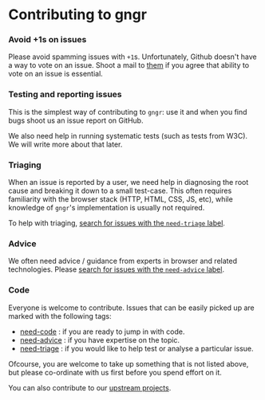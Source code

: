 # Contributing to gngr

### Avoid +1s on issues
Please avoid spamming issues with `+1`s. Unfortunately, Github doesn't have a way to vote on an issue. Shoot a mail to
[them](mailto:support@github.com) if you agree that ability to vote on an issue is essential.

### Testing and reporting issues
This is the simplest way of contributing to `gngr`: use it and when you find bugs shoot us an issue report on GitHub.

We also need help in running systematic tests (such as tests from W3C). We will write more about that later.

### Triaging
When an issue is reported by a user, we need help in diagnosing the root cause and breaking it down to a small
test-case. This often requires familiarity with the browser stack (HTTP, HTML, CSS, JS, etc), while knowledge of
`gngr`'s implementation is usually not required.

To help with triaging, [search for issues with the `need-triage` label](https://github.com/UprootLabs/gngr/labels/need-triage).

### Advice
We often need advice / guidance from experts in browser and related technologies.
Please [search for issues with the `need-advice` label](https://github.com/UprootLabs/gngr/labels/need-advice).

### Code
Everyone is welcome to contribute. Issues that can be easily picked up are marked with the
following tags:
* [need-code](https://github.com/UprootLabs/gngr/labels/need-code) : if you are ready to jump in with code.
* [need-advice](https://github.com/UprootLabs/gngr/labels/need-advice) : if you have expertise on the topic.
* [need-triage](https://github.com/UprootLabs/gngr/labels/need-triage) : if you would like to help test or analyse a particular issue.

Ofcourse, you are welcome to take up something that is not listed above, but please co-ordinate with us first
before you spend effort on it.

You can also contribute to our [upstream projects](https://gngr.info/doc/credits.html).
